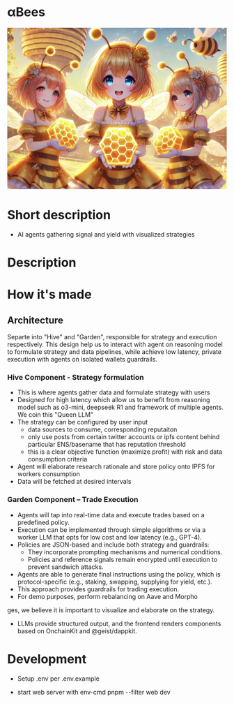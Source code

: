 # αBees
![alt text](image.png)

# Short description

- AI agents gathering signal and yield with visualized strategies


# Description



# How it's made


## Architecture

Separte into "Hive" and "Garden", responsible for strategy and execution respectively.
This design help us to interact with agent on reasoning model to formulate strategy and data pipelines, while achieve low latency, private execution with agents on isolated wallets guardrails.


### Hive Component - Strategy formulation
- This is where agents gather data and formulate strategy with users
- Designed for high latency which allow us to benefit from reasoning model such as o3-mini, deepseek R1 and framework of multiple agents. We coin this "Queen LLM"
- The strategy can be configured by user input
  - data sources to consume, corresponding reputaiton
   - only use posts from certain twitter accounts or ipfs content behind particular ENS/basename that has reputation threshold    
   - this is a clear objective function (maximize profit) with risk and data consumption criteria 
- Agent will elaborate research rationale and store policy onto IPFS for workers consumption
- Data will be fetched at desired intervals


### Garden Component – Trade Execution
- Agents will tap into real-time data and execute trades based on a predefined policy.
- Execution can be implemented through simple algorithms or via a worker LLM that opts for low cost and low latency (e.g., GPT-4).
- Policies are JSON-based and include both strategy and guardrails:
  - They incorporate prompting mechanisms and numerical conditions.
  - Policies and reference signals remain encrypted until execution to prevent sandwich attacks.
- Agents are able to generate final instructions using the policy, which is protocol-specific (e.g., staking, swapping, supplying for yield, etc.).
- This approach provides guardrails for trading execution.
- For demo purposes, perform rebalancing on Aave and Morpho

ges, we believe it is important to visualize and elaborate on the strategy.
- LLMs provide structured output, and the frontend renders components based on OnchainKit and @geist/dappkit.


# Development

- Setup .env per .env.example

- start web server with env-cmd pnpm --filter web dev